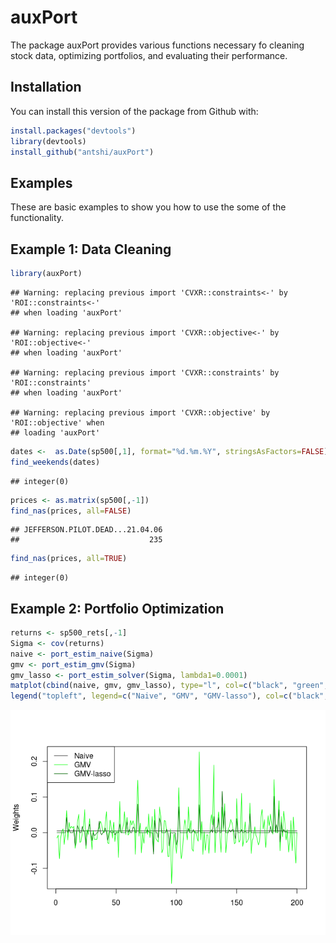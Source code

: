 
# auxPort

The package auxPort provides various functions necessary fo cleaning
stock data, optimizing portfolios, and evaluating their performance.

## Installation

You can install this version of the package from Github with:

``` r
install.packages("devtools")
library(devtools)
install_github("antshi/auxPort")
```

## Examples

These are basic examples to show you how to use the some of the
functionality.

## Example 1: Data Cleaning

``` r
library(auxPort)
```

    ## Warning: replacing previous import 'CVXR::constraints<-' by 'ROI::constraints<-'
    ## when loading 'auxPort'

    ## Warning: replacing previous import 'CVXR::objective<-' by 'ROI::objective<-'
    ## when loading 'auxPort'

    ## Warning: replacing previous import 'CVXR::constraints' by 'ROI::constraints'
    ## when loading 'auxPort'

    ## Warning: replacing previous import 'CVXR::objective' by 'ROI::objective' when
    ## loading 'auxPort'

``` r
dates <-  as.Date(sp500[,1], format="%d.%m.%Y", stringsAsFactors=FALSE)
find_weekends(dates)
```

    ## integer(0)

``` r
prices <- as.matrix(sp500[,-1])
find_nas(prices, all=FALSE)
```

    ## JEFFERSON.PILOT.DEAD...21.04.06 
    ##                             235

``` r
find_nas(prices, all=TRUE)
```

    ## integer(0)

## Example 2: Portfolio Optimization

``` r
returns <- sp500_rets[,-1]
Sigma <- cov(returns)
naive <- port_estim_naive(Sigma)
gmv <- port_estim_gmv(Sigma)
gmv_lasso <- port_estim_solver(Sigma, lambda1=0.0001)
matplot(cbind(naive, gmv, gmv_lasso), type="l", col=c("black", "green", "darkgreen"), lty=1, lwd=1, ylab="Weights")
legend("topleft", legend=c("Naive", "GMV", "GMV-lasso"), col=c("black", "green", "darkgreen"), lty=1, lwd=1)
```

![](README_files/figure-gfm/unnamed-chunk-4-1.png)<!-- -->
